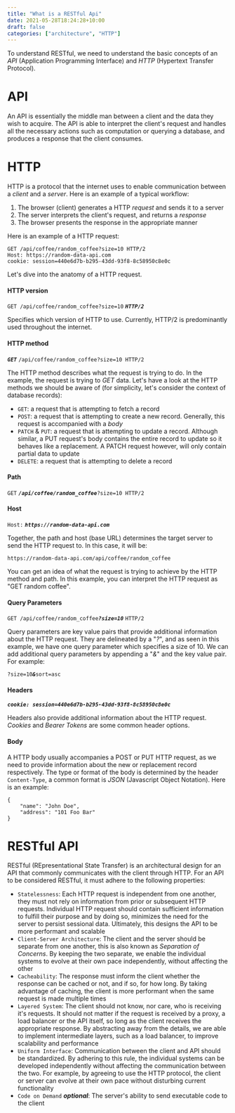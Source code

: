 ```yaml
---
title: "What is a RESTful Api"
date: 2021-05-28T18:24:28+10:00
draft: false
categories: ["architecture", "HTTP"]
---
```


To understand RESTful, we need to understand the basic concepts of an *API* (Application Programming Interface) and *HTTP* (Hypertext Transfer Protocol).

# API
An API is essentially the middle man between a client and the data they wish to acquire. The API is able to interpret the client's request and handles all the necessary actions such as computation or querying a database, and produces a response that the client consumes.

# HTTP
HTTP is a protocol that the internet uses to enable communication between a *client* and a *server*. Here is an example of a typical workflow:

1. The browser (client) generates a HTTP *request* and sends it to a server
2. The server interprets the client's request, and returns a *response*
3. The browser presents the response in the appropriate manner 

Here is an example of a HTTP request:

```
GET /api/coffee/random_coffee?size=10 HTTP/2
Host: https://random-data-api.com
cookie: session=440e6d7b-b295-43dd-93f8-8c58950c8e0c
```

Let's dive into the anatomy of a HTTP request.

#### HTTP version
`GET /api/coffee/random_coffee?size=10` ***`HTTP/2`***

Specifies which version of HTTP to use. Currently, HTTP/2 is predominantly used throughout the internet.

#### HTTP method
***`GET`*** `/api/coffee/random_coffee?size=10 HTTP/2`

The HTTP method describes what the request is trying to do. In the example, the request is trying to *GET* data. Let's have a look at the HTTP methods we should be aware of (for simplicity, let's consider the context of database records):

- `GET`: a request that is attempting to fetch a record
- `POST`: a request that is attempting to create a new record. Generally, this request is accompanied with a *body*
- `PATCH` & `PUT`: a request that is attempting to update a record. Although similar, a PUT request's body contains the entire record to update so it behaves like a replacement. A PATCH request however, will only contain partial data to update
- `DELETE`: a request that is attempting to delete a record

#### Path
`GET` ***`/api/coffee/random_coffee`***`?size=10 HTTP/2`

#### Host
`Host:` ***`https://random-data-api.com`***

Together, the path and host (base URL) determines the target server to send the HTTP request to. In this case, it will be:

`https://random-data-api.com/api/coffee/random_coffee`

You can get an idea of what the request is trying to achieve by the HTTP method and path. In this example, you can interpret the HTTP request as "GET random coffee".

#### Query Parameters
`GET /api/coffee/random_coffee`***`?size=10`*** `HTTP/2`

Query parameters are key value pairs that provide additional information about the HTTP request. They are delineated by a "*?*", and as seen in this example, we have one query parameter which specifies a size of 10. We can add additional query parameters by appending a "*&*" and the key value pair. For example: 

`?size=10`***`&`***`sort=asc`

#### Headers
***`cookie: session=440e6d7b-b295-43dd-93f8-8c58950c8e0c`***

Headers also provide additional information about the HTTP request. *Cookies* and *Bearer Tokens* are some common header options.

#### Body
A HTTP body usually accompanies a POST or PUT HTTP request, as we need to provide information about the new or replacement record respectively. The type or format of the body is determined by the header `Content-Type`, a common format is *JSON* (Javascript Object Notation). Here is an example:

``` 
{
    "name": "John Doe",
    "address": "101 Foo Bar"
}
```

# RESTful API
RESTful (REpresentational State Transfer) is an architectural design for an API that commonly communicates with the client through HTTP. For an API to be considered RESTful, it must adhere to the following properties:

- `Statelessness`: Each HTTP request is independent from one another, they must not rely on information from prior or subsequent HTTP requests. Individual HTTP request should contain sufficient information to fulfill their purpose and by doing so, minimizes the need for the server to persist sessional data. Ultimately, this designs the API to be more performant and scalable
- `Client-Server Architecture`: The client and the server should be separate from one another, this is also known as *Separation of Concerns*. By keeping the two separate, we enable the individual systems to evolve at their own pace independently, without affecting the other
- `Cacheability`: The response must inform the client whether the response can be cached or not, and if so, for how long. By taking advantage of caching, the client is more performant when the same request is made multiple times
- `Layered System`: The client should not know, nor care, who is receiving it's requests. It should not matter if the request is received by a proxy, a load balancer or the API itself, so long as the client receives the appropriate response. By abstracting away from the details, we are able to implement intermediate layers, such as a load balancer, to improve scalability and performance
- `Uniform Interface`: Communication between the client and API should be standardized. By adhering to this rule, the individual systems can be developed independently without affecting the communication between the two. For example, by agreeing to use the HTTP protocol, the client or server can evolve at their own pace without disturbing current functionality
- `Code on Demand` ***optional***: The server's ability to send executable code to the client